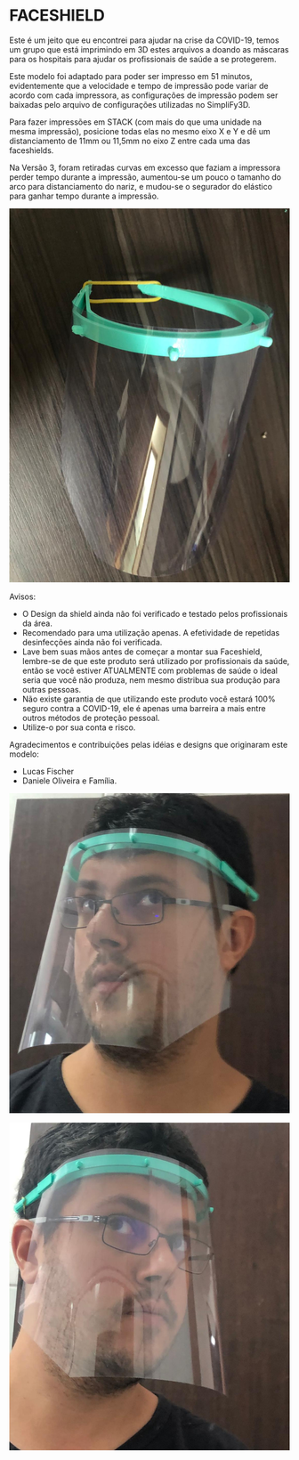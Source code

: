 # FACESHIELD

Este é um jeito que eu encontrei para ajudar na crise da COVID-19, temos um grupo que está imprimindo em 3D estes arquivos a doando as máscaras para os hospitais para ajudar os profissionais de saúde a se protegerem.

Este modelo foi adaptado para poder ser impresso em 51 minutos, evidentemente que a velocidade e tempo de impressão pode variar de acordo com cada impressora, as configurações de impressão podem ser baixadas pelo arquivo de configurações utilizadas no SimpliFy3D.

Para fazer impressões em STACK (com mais do que uma unidade na mesma impressão), posicione todas elas no mesmo eixo X e Y e dê um distanciamento de 11mm ou 11,5mm no eixo Z entre cada uma das faceshields.

Na Versão 3, foram retiradas curvas em excesso que faziam a impressora perder tempo durante a impressão, aumentou-se um pouco o tamanho do arco para distanciamento do nariz, e mudou-se o segurador do elástico para ganhar tempo durante a impressão.

![](https://github.com/pereirajair/faceshield/blob/master/photos/pic1.jpeg)

Avisos: 
  - O Design da shield ainda não foi verificado e testado pelos profissionais da área.
  - Recomendado para uma utilização apenas. A efetividade de repetidas desinfecções ainda não foi verificada.
  - Lave bem suas mãos antes de começar a montar sua Faceshield, lembre-se de que este produto será utilizado por profissionais da saúde, então se você estiver ATUALMENTE com problemas de saúde o ideal seria que você não produza, nem mesmo distribua sua produção para outras pessoas.
  - Não existe garantia de que utilizando este produto você estará 100% seguro contra a COVID-19, ele é apenas uma barreira a mais entre outros métodos de proteção pessoal.
  - Utilize-o por sua conta e risco.
  

Agradecimentos e contribuições pelas idéias e designs que originaram este modelo:
 - Lucas Fischer
 - Daniele Oliveira e Família.



![](https://github.com/pereirajair/faceshield/blob/master/photos/pic2.jpeg)

![](https://github.com/pereirajair/faceshield/blob/master/photos/pic3.jpeg)

